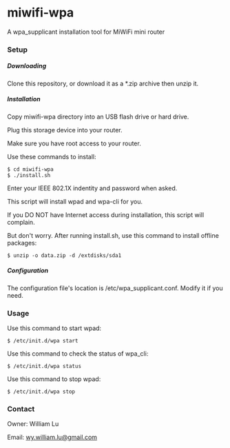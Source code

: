 # miwifi-wpa

A wpa_supplicant installation tool for MiWiFi mini router

### Setup

##### Downloading

Clone this repository, or download it as a *.zip archive then unzip it.

##### Installation

Copy miwifi-wpa directory into an USB flash drive or hard drive.

Plug this storage device into your router.

Make sure you have root access to your router.

Use these commands to install:

	$ cd miwifi-wpa
	$ ./install.sh

Enter your IEEE 802.1X indentity and password when asked.

This script will install wpad and wpa-cli for you.

If you DO NOT have Internet access during installation, this script will complain.

But don't worry. After running install.sh, use this command to install offline packages:

	$ unzip -o data.zip -d /extdisks/sda1

##### Configuration

The configuration file's location is /etc/wpa_supplicant.conf. Modify it if you need.

### Usage

Use this command to start wpad:

	$ /etc/init.d/wpa start


Use this command to check the status of wpa_cli:

	$ /etc/init.d/wpa status

Use this command to stop wpad:

	$ /etc/init.d/wpa stop

### Contact

Owner: William Lu

Email: wy.william.lu@gmail.com
